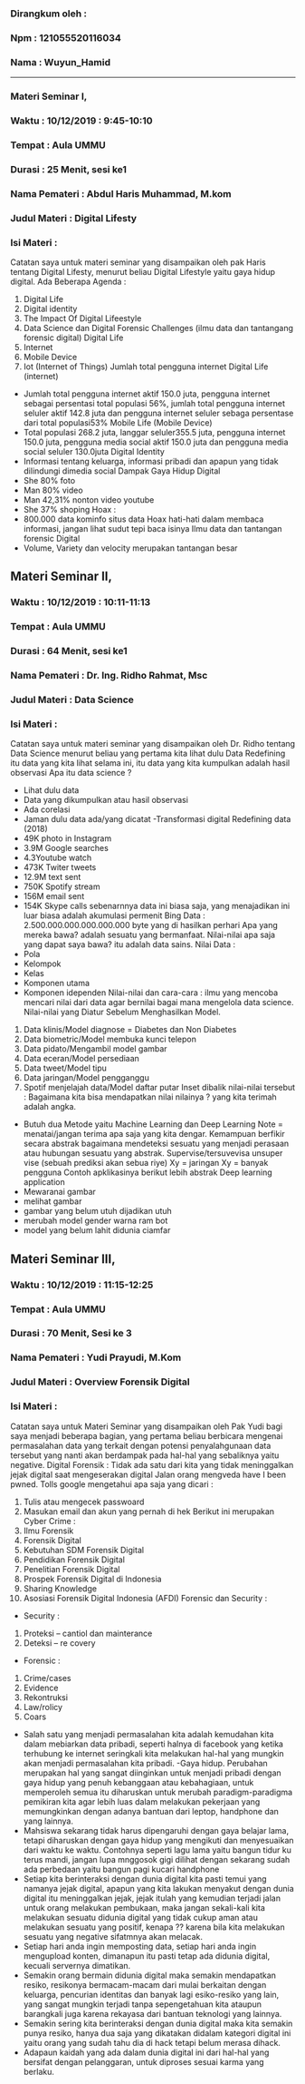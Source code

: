 ### Dirangkum oleh  :
### Npm		        	: 121055520116034
### Nama	          : Wuyun_Hamid
***	
### Materi Seminar I,
### Waktu			    : 10/12/2019 : 9:45-10:10
### Tempat		    : Aula UMMU
### Durasi 		    : 25 Menit, sesi ke1
### Nama Pemateri : Abdul Haris Muhammad, M.kom
### Judul Materi 	: Digital Lifesty
### Isi Materi		:
Catatan saya untuk materi seminar yang disampaikan oleh pak Haris tentang Digital Lifesty, 
menurut beliau Digital Lifestyle yaitu gaya hidup digital.
Ada Beberapa Agenda :
1. Digital Life
2. Digital identity
3. The Impact Of Digital Lifeestyle
4. Data Science dan Digital Forensic Challenges (ilmu data dan tantangang forensic digital)
Digital Life
1. Internet
2. Mobile Device
3. Iot (Internet of Things) Jumlah total pengguna internet 
Digital Life (internet) 
- Jumlah total pengguna internet aktif 150.0 juta, pengguna internet sebagai persentasi total populasi 56%, 
jumlah total pengguna internet seluler aktif 142.8 juta dan pengguna internet seluler sebaga persentase dari total populasi53%
Mobile Life (Mobile Device) 
- Total populasi 268.2 juta, langgar seluler355.5 juta, pengguna internet 150.0 juta, 
pengguna media social aktif 150.0 juta dan pengguna media social seluler 130.0juta
Digital Identity
- Informasi tentang keluarga, informasi pribadi dan apapun yang tidak dilindungi dimedia social
Dampak Gaya Hidup Digital
- She 80% foto 
- Man 80% video 
- Man 42,31% nonton video youtube
- She 37% shoping
Hoax :
- 800.000 data kominfo situs data Hoax hati-hati dalam membaca informasi, jangan lihat sudut tepi baca isinya 
Ilmu data dan tantangan forensic Digital
- Volume, Variety dan velocity merupakan tantangan besar

## Materi Seminar II,
### Waktu			    : 10/12/2019 : 10:11-11:13
### Tempat		  	: Aula UMMU
### Durasi 			  : 64 Menit, sesi ke1
### Nama Pemateri : Dr. Ing. Ridho Rahmat, Msc
### Judul Materi 	: Data Science
### Isi Materi		:
Catatan saya untuk materi seminar yang disampaikan oleh Dr. Ridho tentang Data Science menurut beliau yang pertama kita 
lihat dulu Data Redefining itu data yang kita lihat selama ini, itu data yang kita kumpulkan adalah hasil observasi
Apa itu data science ?
- Lihat dulu data 
- Data yang dikumpulkan atau hasil observasi
- Ada corelasi
- Jaman dulu  data ada/yang dicatat 
-Transformasi digital
Redefining data (2018)
- 49K photo in Instagram
- 3.9M Google searches
- 4.3Youtube watch
- 473K Twiter tweets
- 12.9M text sent
- 750K Spotify stream
- 156M email sent 
- 154K Skype calls
sebenarnnya data ini biasa saja, yang menajadikan ini luar biasa adalah akumulasi permenit
Bing Data :
2.500.000.000.000.000.000 byte yang di hasilkan perhari
Apa yang mereka bawa? adalah sesuatu yang bermanfaat.
Nilai-nilai apa saja yang dapat saya bawa? itu adalah data sains.
Nilai Data :
- Pola
- Kelompok
- Kelas
- Komponen utama
- Komponen idependen
Nilai-nilai dan cara-cara : ilmu yang mencoba mencari nilai dari data agar bernilai bagai mana mengelola data science.
Nilai-nilai yang Diatur Sebelum Menghasilkan Model.
1. Data klinis/Model diagnose = Diabetes dan Non Diabetes
2. Data biometric/Model membuka kunci telepon
3. Data pidato/Mengambil model gambar
4. Data eceran/Model persediaan
5. Data tweet/Model tipu
6. Data jaringan/Model pengganggu
7. Spotif menjelajah data/Model daftar putar
Inset dibalik nilai-nilai tersebut :
Bagaimana kita bisa mendapatkan nilai nilainya ? yang kita terimah adalah angka.
- Butuh dua Metode yaitu Machine Learning dan Deep Learning
Note = menatai/jangan terima apa saja yang kita dengar. 
Kemampuan berfikir secara abstrak bagaimana mendeteksi sesuatu yang menjadi perasaan atau hubungan sesuatu yang abstrak.
Supervise/tersuvevisa unsuper vise (sebuah prediksi akan sebua riye)
Xy = jaringan
Xy = banyak pengguna
Contoh apklikasinya berikut lebih abstrak
Deep learning application
- Mewaranai gambar
- melihat gambar
- gambar yang belum utuh dijadikan utuh 
- merubah model gender warna ram bot 
- model yang belum lahit didunia ciamfar

## Materi Seminar III,
### Waktu         : 10/12/2019 : 11:15-12:25
### Tempat 	      : Aula UMMU
### Durasi 	     	: 70 Menit, Sesi ke 3
### Nama Pemateri	: Yudi Prayudi, M.Kom
### Judul Materi	: Overview Forensik Digital
### Isi Materi 	  :
Catatan saya untuk Materi Seminar yang disampaikan oleh Pak Yudi bagi saya menjadi beberapa bagian,
yang pertama beliau berbicara mengenai permasalahan data yang terkait dengan potensi penyalahgunaan 
data tersebut yang nanti akan berdampak pada hal-hal yang sebaliknya yaitu negative.
Digital Forensik :
Tidak ada satu dari kita yang tidak meninggalkan jejak digital saat mengeserakan digital 
Jalan orang mengveda have I been pwned.
Tolls google mengetahui apa saja yang dicari :
1. Tulis atau mengecek passwoard
2. Masukan email dan akun yang pernah di hek
Berikut ini merupakan Cyber Crime :
1. Ilmu Forensik
2. Forensik Digital
3. Kebutuhan SDM Forensik Digital
4. Pendidikan Forensik Digital
5. Penelitian Forensik Digital
6. Prospek Forensik Digital di Indonesia
7. Sharing Knowledge
8. Asosiasi Forensik Digital Indonesia (AFDI)
Forensic dan Security :
- Security :
1. Proteksi – cantiol dan mainterance
2. Deteksi – re covery
- Forensic :
1. Crime/cases
2. Evidence
3. Rekontruksi
4. Law/rolicy
5. Coars
- Salah satu yang menjadi permasalahan kita adalah kemudahan kita dalam mebiarkan data pribadi,
seperti halnya di facebook yang ketika terhubung ke internet seringkali kita melakukan hal-hal 
yang mungkin akan menjadi permasalahan kita pribadi. 
-Gaya hidup. Perubahan merupakan hal yang sangat diinginkan untuk menjadi pribadi dengan gaya hidup yang penuh kebanggaan 
atau kebahagiaan, untuk  memperoleh semua itu diharuskan untuk merubah paradigm-paradigma pemikiran kita agar lebih luas 
dalam melakukan pekerjaan yang memungkinkan dengan adanya bantuan dari leptop, handphone dan yang lainnya.
- Mahsiswa sekarang tidak harus dipengaruhi dengan gaya belajar lama, tetapi diharuskan dengan gaya hidup yang mengikuti 
dan menyesuaikan dari waktu ke waktu. Contohnya seperti lagu lama yaitu bangun tidur ku terus mandi, 
jangan lupa mnggosok gigi dilihat dengan sekarang sudah ada perbedaan yaitu bangun pagi kucari handphone
- Setiap kita berinteraksi dengan dunia digital kita pasti temui yang namanya jejak digital, apapun yang kita lakukan menyakut 
dengan dunia digital itu  meninggalkan jejak, jejak itulah yang kemudian terjadi jalan untuk orang melakukan pembukaan,
maka jangan sekali-kali kita melakukan sesuatu didunia digital yang tidak cukup aman atau melakukan sesuatu yang positif, kenapa ??
karena bila kita melakukan sesuatu yang negative sifatmnya akan melacak.
- Setiap hari anda ingin memposting data, setiap hari anda ingin mengupload konten, dimanapun itu pasti tetap ada didunia digital, 
kecuali servernya dimatikan.
- Semakin orang bermain didunia digital maka semakin mendapatkan resiko, resikonya bermacam-macam dari mulai berkaitan dengan keluarga,
pencurian identitas dan banyak lagi esiko-resiko yang lain, yang sangat mungkin terjadi tanpa sepengetahuan kita ataupun barangkali 
juga karena rekayasa dari bantuan teknologi yang lainnya. 
- Semakin sering kita berinteraksi dengan dunia digital maka kita semakin punya resiko, hanya dua saja yang dikatakan didalam kategori
digital ini yaitu orang yang sudah tahu dia di hack tetapi belum merasa dihack.
- Adapaun kaidah yang ada dalam dunia digital ini dari hal-hal yang bersifat dengan pelanggaran, untuk diproses sesuai karma yang berlaku.
